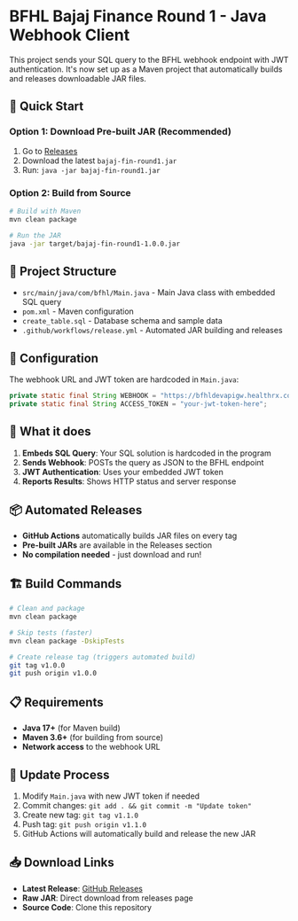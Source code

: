 # BFHL Bajaj Finance Round 1 - Java Webhook Client

This project sends your SQL query to the BFHL webhook endpoint with JWT authentication. It's now set up as a Maven project that automatically builds and releases downloadable JAR files.

## 🚀 Quick Start

### Option 1: Download Pre-built JAR (Recommended)
1. Go to [Releases](https://github.com/error-144/bajaj_fin_round1/releases)
2. Download the latest `bajaj-fin-round1.jar`
3. Run: `java -jar bajaj-fin-round1.jar`

### Option 2: Build from Source
```bash
# Build with Maven
mvn clean package

# Run the JAR
java -jar target/bajaj-fin-round1-1.0.0.jar
```

## 📁 Project Structure
- `src/main/java/com/bfhl/Main.java` - Main Java class with embedded SQL query
- `pom.xml` - Maven configuration
- `create_table.sql` - Database schema and sample data
- `.github/workflows/release.yml` - Automated JAR building and releases

## 🔧 Configuration
The webhook URL and JWT token are hardcoded in `Main.java`:
```java
private static final String WEBHOOK = "https://bfhldevapigw.healthrx.co.in/hiring/testWebhook/JAVA";
private static final String ACCESS_TOKEN = "your-jwt-token-here";
```

## 🎯 What it does
1. **Embeds SQL Query**: Your SQL solution is hardcoded in the program
2. **Sends Webhook**: POSTs the query as JSON to the BFHL endpoint
3. **JWT Authentication**: Uses your embedded JWT token
4. **Reports Results**: Shows HTTP status and server response

## 📦 Automated Releases
- **GitHub Actions** automatically builds JAR files on every tag
- **Pre-built JARs** are available in the Releases section
- **No compilation needed** - just download and run!

## 🏗️ Build Commands
```bash
# Clean and package
mvn clean package

# Skip tests (faster)
mvn clean package -DskipTests

# Create release tag (triggers automated build)
git tag v1.0.0
git push origin v1.0.0
```

## 📋 Requirements
- **Java 17+** (for Maven build)
- **Maven 3.6+** (for building from source)
- **Network access** to the webhook URL

## 🔄 Update Process
1. Modify `Main.java` with new JWT token if needed
2. Commit changes: `git add . && git commit -m "Update token"`
3. Create new tag: `git tag v1.1.0`
4. Push tag: `git push origin v1.1.0`
5. GitHub Actions will automatically build and release the new JAR

## 📥 Download Links
- **Latest Release**: [GitHub Releases](https://github.com/error-144/bajaj_fin_round1/releases)
- **Raw JAR**: Direct download from releases page
- **Source Code**: Clone this repository 